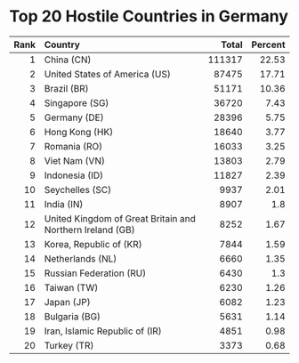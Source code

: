 # Top 20 Hostile Countries in Germany

| Rank | Country | Total | Percent |
| ---: | :------ | ----: | ------: |
| 1 | China (CN) | 111317 | 22.53 |
| 2 | United States of America (US) | 87475 | 17.71 |
| 3 | Brazil (BR) | 51171 | 10.36 |
| 4 | Singapore (SG) | 36720 | 7.43 |
| 5 | Germany (DE) | 28396 | 5.75 |
| 6 | Hong Kong (HK) | 18640 | 3.77 |
| 7 | Romania (RO) | 16033 | 3.25 |
| 8 | Viet Nam (VN) | 13803 | 2.79 |
| 9 | Indonesia (ID) | 11827 | 2.39 |
| 10 | Seychelles (SC) | 9937 | 2.01 |
| 11 | India (IN) | 8907 | 1.8 |
| 12 | United Kingdom of Great Britain and Northern Ireland (GB) | 8252 | 1.67 |
| 13 | Korea, Republic of (KR) | 7844 | 1.59 |
| 14 | Netherlands (NL) | 6660 | 1.35 |
| 15 | Russian Federation (RU) | 6430 | 1.3 |
| 16 | Taiwan (TW) | 6230 | 1.26 |
| 17 | Japan (JP) | 6082 | 1.23 |
| 18 | Bulgaria (BG) | 5631 | 1.14 |
| 19 | Iran, Islamic Republic of (IR) | 4851 | 0.98 |
| 20 | Turkey (TR) | 3373 | 0.68 |
